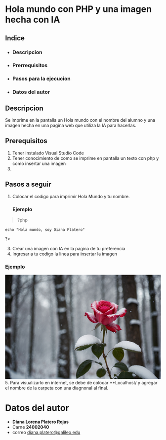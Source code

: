 # Hola mundo con PHP y una imagen hecha con IA

## Indice
- ### Descripcion
- ### Prerrequisitos
- ### Pasos para la ejecucion
- ### Datos del autor

## Descripcion 
Se imprime en la pantalla un Hola mundo con el nombre del alumno y una imagen hecha en una pagina web que utiliza la IA para hacerlas. 

## Prerequisitos
 1. Tener instalado Visual Studio Code
 2. Tener conocimiento de como se imprime en pantalla un texto con php y como insertar una imagen
 3. 

## Pasos a seguir
1. Colocar el codigo para imprimir Hola Mundo y tu nombre.
   ### Ejemplo
> ?php

    echo "Hola mundo, soy Diana Platero"
?>

3. Crear una imagen con IA en la pagina de tu preferencia
4. Ingresar a tu codigo la linea para insertar la imagen
### Ejemplo
<img src="rosa.jpg" alt="Rosa"> 
5. Para visualizarlo en internet, se debe de colocar **Localhost/ y agregar el nombre de la carpeta con una diagnonal al final. 

# Datos del autor
- **Diana Lorena Platero Rojas**
- Carne **24002040**
- correo diana.platero@galileo.edu
 
